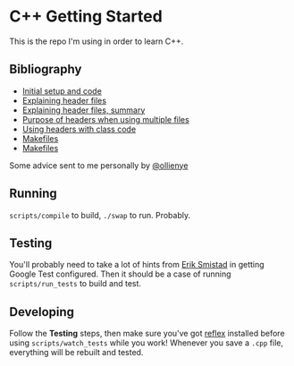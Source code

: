 # C++ Getting Started

This is the repo I'm using in order to learn C++.

## Bibliography

- [Initial setup and code](https://itsfoss.com/c-plus-plus-ubuntu/)
- [Explaining header files](https://www.learncpp.com/cpp-tutorial/header-files/)
- [Explaining header files, summary](https://stackoverflow.com/questions/9579930/separating-class-code-into-a-header-and-cpp-file)
- [Purpose of headers when using multiple files](https://stackoverflow.com/questions/6995572/using-multiple-cpp-files-in-c-program)
- [Using headers with class code](https://www.learncpp.com/cpp-tutorial/89-class-code-and-header-files/)
- [Makefiles](https://stackoverflow.com/questions/2481269/how-to-make-a-simple-c-makefile#2481326)
- [Makefiles](https://www.cs.swarthmore.edu/~newhall/unixhelp/howto_makefiles.html)

Some advice sent to me personally by [@ollienye](https://github.com/ollienye)

## Running

`scripts/compile` to build, `./swap` to run. Probably.

## Testing

You'll probably need to take a lot of hints from [Erik Smistad](https://www.eriksmistad.no/getting-started-with-google-test-on-ubuntu/) in getting Google Test configured. Then it should be a case of running `scripts/run_tests` to build and test.

## Developing

Follow the **Testing** steps, then make sure you've got [reflex](https://github.com/cespare/reflex) installed before using `scripts/watch_tests` while you work! Whenever you save a `.cpp` file, everything will be rebuilt and tested.
